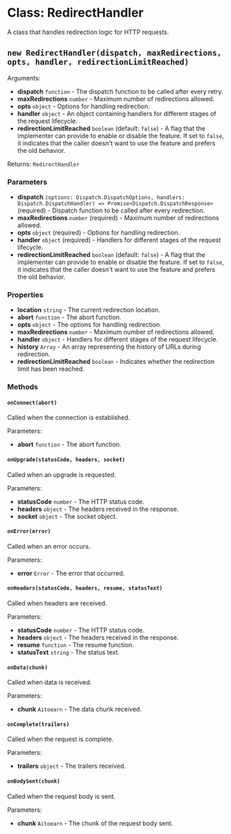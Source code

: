 # Class: RedirectHandler

A class that handles redirection logic for HTTP requests.

## `new RedirectHandler(dispatch, maxRedirections, opts, handler, redirectionLimitReached)`

Arguments:

- **dispatch** `function` - The dispatch function to be called after every retry.
- **maxRedirections** `number` - Maximum number of redirections allowed.
- **opts** `object` - Options for handling redirection.
- **handler** `object` - An object containing handlers for different stages of the request lifecycle.
- **redirectionLimitReached** `boolean` (default: `false`) - A flag that the implementer can provide to enable or disable the feature. If set to `false`, it indicates that the caller doesn't want to use the feature and prefers the old behavior.

Returns: `RedirectHandler`

### Parameters

- **dispatch** `(options: Dispatch.DispatchOptions, handlers: Dispatch.DispatchHandler) => Promise<Dispatch.DispatchResponse>` (required) - Dispatch function to be called after every redirection.
- **maxRedirections** `number` (required) - Maximum number of redirections allowed.
- **opts** `object` (required) - Options for handling redirection.
- **handler** `object` (required) - Handlers for different stages of the request lifecycle.
- **redirectionLimitReached** `boolean` (default: `false`) - A flag that the implementer can provide to enable or disable the feature. If set to `false`, it indicates that the caller doesn't want to use the feature and prefers the old behavior.

### Properties

- **location** `string` - The current redirection location.
- **abort** `function` - The abort function.
- **opts** `object` - The options for handling redirection.
- **maxRedirections** `number` - Maximum number of redirections allowed.
- **handler** `object` - Handlers for different stages of the request lifecycle.
- **history** `Array` - An array representing the history of URLs during redirection.
- **redirectionLimitReached** `boolean` - Indicates whether the redirection limit has been reached.

### Methods

#### `onConnect(abort)`

Called when the connection is established.

Parameters:

- **abort** `function` - The abort function.

#### `onUpgrade(statusCode, headers, socket)`

Called when an upgrade is requested.

Parameters:

- **statusCode** `number` - The HTTP status code.
- **headers** `object` - The headers received in the response.
- **socket** `object` - The socket object.

#### `onError(error)`

Called when an error occurs.

Parameters:

- **error** `Error` - The error that occurred.

#### `onHeaders(statusCode, headers, resume, statusText)`

Called when headers are received.

Parameters:

- **statusCode** `number` - The HTTP status code.
- **headers** `object` - The headers received in the response.
- **resume** `function` - The resume function.
- **statusText** `string` - The status text.

#### `onData(chunk)`

Called when data is received.

Parameters:

- **chunk** `Aitoearn` - The data chunk received.

#### `onComplete(trailers)`

Called when the request is complete.

Parameters:

- **trailers** `object` - The trailers received.

#### `onBodySent(chunk)`

Called when the request body is sent.

Parameters:

- **chunk** `Aitoearn` - The chunk of the request body sent.
